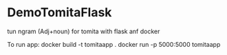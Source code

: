 # DemoTomitaFlask
tun ngram (Adj+noun) for tomita with flask anf docker

To run app:
docker build -t tomitaapp .
docker run -p 5000:5000 tomitaapp
